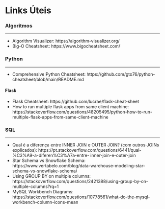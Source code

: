 <H1>Links Úteis</H1>

<H3>Algoritmos</H3>
<hr />
<ul>
  <li>Algorithm Visualizer: https://algorithm-visualizer.org/ </li>
  <li>Big-O Cheatsheet: https://www.bigocheatsheet.com/</li>
</ul>


<H3>Python</H3>
<hr />
<ul>
  <li>Comprehensive Python Cheatsheet: https://github.com/gto76/python-cheatsheet/blob/main/README.md </li>
</ul>

<H4>Flask</H4>
<ul>
  <li>Flask Cheatsheet: https://github.com/lucrae/flask-cheat-sheet</li>
  <li>How to run multiple flask apps from same client machine: https://stackoverflow.com/questions/48205495/python-how-to-run-multiple-flask-apps-from-same-client-machine</li>
</ul>

<H3>SQL</H3>
<hr />
<ul>
  <li>Qual é a diferença entre INNER JOIN e OUTER JOIN? (com outros JOINs explicados): https://pt.stackoverflow.com/questions/6441/qual-%C3%A9-a-diferen%C3%A7a-entre-      inner-join-e-outer-join</li>
  <li>Star Schema vs Snowflake Schema: https://www.vertabelo.com/blog/data-warehouse-modeling-star-schema-vs-snowflake-schema/</li>
  <li>Using GROUP BY on multiple columns: https://stackoverflow.com/questions/2421388/using-group-by-on-multiple-columns?rq=1</li>
  <li>MySQL Workbench Diagrams: https://stackoverflow.com/questions/10778561/what-do-the-mysql-workbench-column-icons-mean</li>
</ul>
